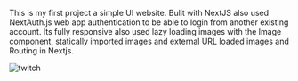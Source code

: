  
 This is my first project a simple UI website. Bulit with NextJS also
 used NextAuth.js web app authentication to be able to login from
 another existing account. Its fully responsive also used lazy
 loading images with the Image component, statically imported images
 and external URL loaded images and Routing in Nextjs.
 
 ![twitch](https://user-images.githubusercontent.com/102383362/185799035-648e3fcf-c594-42e6-9cf5-bb9efc936718.png)
